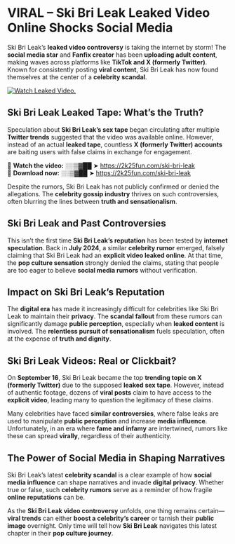 # VIRAL – Ski Bri Leak Leaked Video Online Shocks Social Media 

Ski Bri Leak’s **leaked video controversy** is taking the internet by storm! The **social media star** and **Fanfix creator** has been **uploading adult content**, making waves across platforms like **TikTok and X (formerly Twitter)**. Known for consistently posting **viral content**, Ski Bri Leak has now found themselves at the center of a **celebrity scandal**.  

[![Watch Leaked Video.](https://miro.medium.com/v2/resize:fit:828/format:webp/1*cilzJN44JGOrTw9NJCrNHA.gif "Watch Leaked Video")](https://2k25fun.com/ski-bri-leak)

## **Ski Bri Leak Leaked Tape: What’s the Truth?**  
Speculation about **Ski Bri Leak’s sex tape** began circulating after multiple **Twitter trends** suggested that the video was available online. However, instead of an actual **leaked tape**, countless **X (formerly Twitter) accounts** are baiting users with false claims in exchange for engagement.  

🔹 **Watch the video:** ░░▒▓██ ➤ https://2k25fun.com/ski-bri-leak  
🔹 **Download now:** ░░▒▓██ ➤ https://2k25fun.com/ski-bri-leak  

Despite the rumors, Ski Bri Leak has not publicly confirmed or denied the allegations. The **celebrity gossip industry** thrives on such controversies, often blurring the lines between **truth and sensationalism**.  

## **Ski Bri Leak and Past Controversies**  
This isn’t the first time **Ski Bri Leak’s reputation** has been tested by **internet speculation**. Back in **July 2024**, a similar **celebrity rumor** emerged, falsely claiming that Ski Bri Leak had an **explicit video leaked online**. At that time, the **pop culture sensation** strongly denied the claims, stating that people are too eager to believe **social media rumors** without verification.  

## **Impact on Ski Bri Leak’s Reputation**  
The **digital era** has made it increasingly difficult for celebrities like Ski Bri Leak to maintain their **privacy**. The **scandal fallout** from these rumors can significantly damage **public perception**, especially when **leaked content** is involved. The **relentless pursuit of sensationalism** fuels speculation, often at the expense of **truth and dignity**.  

## **Ski Bri Leak Videos: Real or Clickbait?**  
On **September 16**, Ski Bri Leak became the top **trending topic on X (formerly Twitter)** due to the supposed **leaked sex tape**. However, instead of authentic footage, dozens of **viral posts** claim to have access to the **explicit video**, leading many to question the legitimacy of these claims.  

Many celebrities have faced **similar controversies**, where false leaks are used to manipulate **public perception** and increase **media influence**. Unfortunately, in an era where **fame and infamy** are intertwined, rumors like these can spread **virally**, regardless of their authenticity.  

## **The Power of Social Media in Shaping Narratives**  
Ski Bri Leak’s latest **celebrity scandal** is a clear example of how **social media influence** can shape narratives and invade **digital privacy**. Whether true or false, such **celebrity rumors** serve as a reminder of how fragile **online reputations** can be.  

As the **Ski Bri Leak video controversy** unfolds, one thing remains certain—**viral trends** can either **boost a celebrity’s career** or tarnish their **public image** overnight. Only time will tell how **Ski Bri Leak** navigates this latest chapter in their **pop culture journey**. 